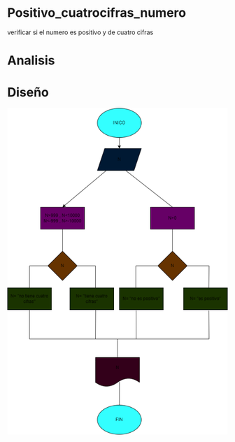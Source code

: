 # Positivo_cuatrocifras_numero
 verificar si el numero es positivo y de cuatro cifras

# Analisis

# Diseño
![Diagrama de flujo](diagramaASS.png "Diagrama de flujo")

